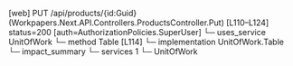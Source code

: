 [web] PUT /api/products/{id:Guid}  (Workpapers.Next.API.Controllers.ProductsController.Put)  [L110–L124] status=200 [auth=AuthorizationPolicies.SuperUser]
  └─ uses_service UnitOfWork
    └─ method Table [L114]
      └─ implementation UnitOfWork.Table
  └─ impact_summary
    └─ services 1
      └─ UnitOfWork

